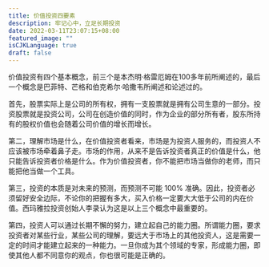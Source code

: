 ```yaml
---
title: 价值投资四要素
description: 牢记心中，立足长期投资
date: 2022-03-11T23:07:15+08:00
featured_image: ""
isCJKLanguage: true
draft: false
---
```


价值投资有四个基本概念，前三个是本杰明·格雷厄姆在100多年前所阐述的，最后一个概念是巴菲特、芒格和伯克希尔·哈撒韦所阐述和论述过的。

首先，股票实际上是公司的所有权，拥有一支股票就是拥有公司生意的一部分。投资股票就是投资公司，公司在创造价值的同时，作为企业的部分所有者，股东所持有的股权价值也会随着公司价值的增长而增长。

第二，理解市场是什么，在价值投资者看来，市场是为投资人服务的，而投资人不应该被市场牵着鼻子走。市场的作用，从来不是告诉投资者真正的价值是什么，他只能告诉投资者价格是什么。作为价值投资者，你不能把市场当做你的老师，而只能把他当做一个工具。

第三，投资的本质是对未来的预测，而预测不可能 100% 准确。因此，投资者必须留好安全边际，不论你的把握有多大，买入价格一定要大大低于公司的内在价值。西玛雅拉投资创始人李录认为这是以上三个概念中最重要的。

第四，投资人可以通过长期不懈的努力，建立起自己的能力圈。所谓能力圈，要求投资者对某些行业，某些公司的理解，要远大于市场上的其他投资人，这是需要一定的时间才能建立起来的一种能力。一旦你成为其个领域的专家，形成能力圈，即使其他人都不同意你的观点，你也很可能是正确的。
